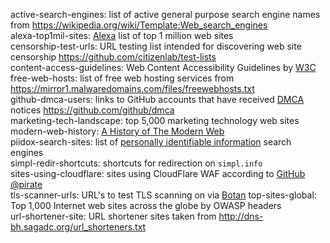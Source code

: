 active-search-engines: list of active general purpose search engine names from <https://wikipedia.org/wiki/Template:Web_search_engines>  
alexa-top1mil-sites: [Alexa](https://www.alexa.com) list of top 1 million web sites  
censorship-test-urls: URL testing list intended for discovering web site censorship <https://github.com/citizenlab/test-lists>  
content-access-guidelines: Web Content Accessibility Guidelines by [W3C](https://w3.org "World Wide Web Consortium")  
free-web-hosts: list of free web hosting services from <https://mirror1.malwaredomains.com/files/freewebhosts.txt>  
github-dmca-users: links to GitHub accounts that have received [DMCA](https://wikipedia.org/wiki/Digital_Millennium_Copyright_Act "Digital Millenium Copyright Act") notices <https://github.com/github/dmca>  
marketing-tech-landscape: top 5,000 marketing technology web sites  
modern-web-history: [A History of The Modern Web](https://github.com/whatwg/web-history "WHATWG web-history")  
piidox-search-sites: list of [personally identifiable information](https://wikipedia.org/wiki/Personally_identifiable_information) search engines  
simpl-redir-shortcuts: shortcuts for redirection on `simpl.info`  
sites-using-cloudflare: sites using CloudFlare WAF according to [GitHub @pirate](https://github.com/pirate)  
tls-scanner-urls: URL's to test TLS scanning on via [Botan](https://wikipedia.org/wiki/Botan_(programming_library))  
top-sites-global: Top 1,000 Internet web sites across the globe by OWASP headers  
url-shortener-site: URL shortener sites taken from <http://dns-bh.sagadc.org/url_shorteners.txt>  
